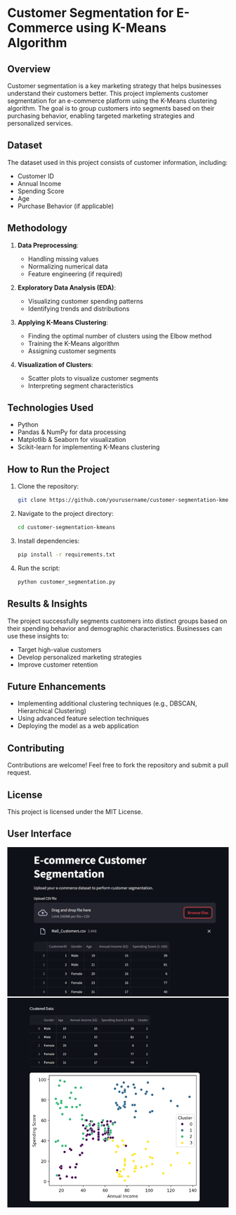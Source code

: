 # Customer Segmentation for E-Commerce using K-Means Algorithm

## Overview
Customer segmentation is a key marketing strategy that helps businesses understand their customers better. This project implements customer segmentation for an e-commerce platform using the K-Means clustering algorithm. The goal is to group customers into segments based on their purchasing behavior, enabling targeted marketing strategies and personalized services.

## Dataset
The dataset used in this project consists of customer information, including:
- Customer ID
- Annual Income
- Spending Score
- Age
- Purchase Behavior (if applicable)

## Methodology
1. **Data Preprocessing**: 
   - Handling missing values
   - Normalizing numerical data
   - Feature engineering (if required)

2. **Exploratory Data Analysis (EDA)**:
   - Visualizing customer spending patterns
   - Identifying trends and distributions

3. **Applying K-Means Clustering**:
   - Finding the optimal number of clusters using the Elbow method
   - Training the K-Means algorithm
   - Assigning customer segments

4. **Visualization of Clusters**:
   - Scatter plots to visualize customer segments
   - Interpreting segment characteristics

## Technologies Used
- Python
- Pandas & NumPy for data processing
- Matplotlib & Seaborn for visualization
- Scikit-learn for implementing K-Means clustering

## How to Run the Project
1. Clone the repository:
   ```bash
   git clone https://github.com/yourusername/customer-segmentation-kmeans.git
   ```
2. Navigate to the project directory:
   ```bash
   cd customer-segmentation-kmeans
   ```
3. Install dependencies:
   ```bash
   pip install -r requirements.txt
   ```
4. Run the script:
   ```bash
   python customer_segmentation.py
   ```

## Results & Insights
The project successfully segments customers into distinct groups based on their spending behavior and demographic characteristics. Businesses can use these insights to:
- Target high-value customers
- Develop personalized marketing strategies
- Improve customer retention

## Future Enhancements
- Implementing additional clustering techniques (e.g., DBSCAN, Hierarchical Clustering)
- Using advanced feature selection techniques
- Deploying the model as a web application

## Contributing
Contributions are welcome! Feel free to fork the repository and submit a pull request.

## License
This project is licensed under the MIT License.
## User Interface
![image alt](https://github.com/SathishB-1/Customer-Segmentation-for-E-commerce/blob/c80a6388cf300896e9b66cef565e6dca6df9a2f9/img1.png)
![image alt](https://github.com/SathishB-1/Customer-Segmentation-for-E-commerce/blob/44dcbe8880c4de40efd3813d61d2bf22ab5d17ad/img2.png)

